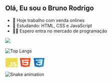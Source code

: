 ## Olá, Eu sou o Bruno Rodrigo

- 🔭 Hoje trabalho com venda onlines
- 🌱 Estudando: HTML, CSS e JavaScript
- 👩‍💻 Espero entra no mercado de programação

<picture style="flex">
  <source
    srcset="https://github-readme-stats.vercel.app/api?username=BrunoRodrigo23&show_icons=true&theme=blue"
    media="(prefers-color-scheme: dark)"
  />
  <source
    srcset="https://github-readme-stats.vercel.app/api?username=anuraghazra&show_icons=true"
    media="(prefers-color-scheme: dark), (prefers-color-scheme: no-preference)"
  />
  <img src="https://github-readme-stats.vercel.app/api?username=BrunoRodrigo23&show_icons=true"/>
</picture>



![Top Langs](https://github-readme-stats.vercel.app/api/top-langs/?username=anuraghazra&layout=compact)

<div style="display: inline_block">
  <img align="center" alt="Rafa-Js" height="30" width="40" src="https://raw.githubusercontent.com/devicons/devicon/master/icons/javascript/javascript-plain.svg">
  <img align="center" alt="Rafa-HTML" height="30" width="40" src="https://raw.githubusercontent.com/devicons/devicon/master/icons/html5/html5-original.svg">
  <img align="center" alt="Rafa-CSS" height="30" width="40" src="https://raw.githubusercontent.com/devicons/devicon/master/icons/css3/css3-original.svg">
</div>

![Snake animation](https://github.com/BrunoRodrigo23/BrunoRodrigo23/blob/output/github-contribution-grid-snake.svg)
